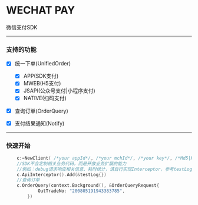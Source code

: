 # WECHAT PAY

微信支付SDK

---

### 支持的功能
- [x] 统一下单(UnifiedOrder)

   -  [x] APP(SDK支付)
   -  [x] MWEB(H5支付)
   -  [x] JSAPI(公众号支付|小程序支付)
   -  [x] NATIVE(扫码支付)
- [x] 查询订单(OrderQuery) 
- [x] 支付结果通知(Notify)

---

### 快速开始

```go
    c:=NewClient( /*your appId*/, /*your mchId*/, /*your key*/, /*Md5|HmacSha256*/, http.DefaultClient)
    //SDK不会定制相关业务代码，而是开放业务扩展的能力
    //例如：debug请求响应相关信息、耗时统计，请自行实现Interceptor，参考testLog
    c.ApiInterceptor().Add(&testLog{})
    //查询订单
    c.OrderQuery(context.Background(), &OrderQueryRequest{
    		OutTradeNo: "200805191943383785",
    	})
```
 
